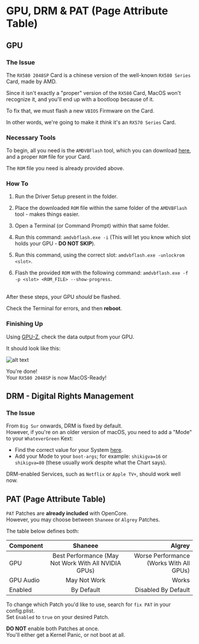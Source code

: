 # GPU, DRM & PAT (Page Attribute Table)

## GPU

### The Issue
The `RX580 2048SP` Card is a chinese version of the well-known `RX580 Series` Card, made by AMD.

Since it isn't exactly a "proper" version of the `RX580` Card, MacOS won't recognize it, and you'll end up with a bootloop because of it.

To fix that, we must flash a new `VBIOS` Firmware on the Card.

In other words, we're going to make it <i>think</i> it's an `RX570 Series` Card.

### Necessary Tools

To begin, all you need is the `AMDVBFlash` tool, which you can download [here](https://www.techpowerup.com/download/ati-atiflash/), and a proper `ROM` file for your Card.

The `ROM` file you need is already provided above.

### How To

1. Run the Driver Setup present in the folder.

2. Place the downloaded `ROM` file within the same folder of the `AMDVBFlash` tool - makes things easier.

3. Open a Terminal (or Command Prompt) within that same folder.

4. Run this command: `amdvbflash.exe -i` (This will let you know which slot holds your GPU - <b>DO NOT SKIP</b>).

5. Run this command, using the correct slot: `amdvbflash.exe -unlockrom <slot>`.

6. Flash the provided `ROM` with the following command: `amdvbflash.exe -f -p <slot> <ROM_FILE> --show-progress`.

<br>
After these steps, your GPU <i>should</i> be flashed.

Check the Terminal for errors, and then <b>reboot</b>.

### Finishing Up

Using [GPU-Z](https://www.techpowerup.com/download/techpowerup-gpu-z/), check the data output from your GPU.

It should look like this:

![alt text](https://github.com/danfq/Ryzentosh-Sonoma/blob/main/GPU%20Preparations/success.png?raw=true)


You're done!
<br>
Your `RX580 2048SP` is now MacOS-Ready!

## DRM - Digital Rights Management

### The Issue

From `Big Sur` onwards, DRM is fixed by default.<br>
However, if you're on an older version of macOS, you need to add a "Mode" to your `WhateverGreen` Kext:

- Find the correct value for your System [here](https://github.com/acidanthera/WhateverGreen/blob/master/Manual/FAQ.Chart.md).
- Add your Mode to your `boot-args`; for example: `shikigva=16` or `shikigva=80` (these usually work despite what the Chart says).

DRM-enabled Services, such as `Netflix` or `Apple TV+`, should work well now.

## PAT (Page Attribute Table)

`PAT` Patches are **already included** with OpenCore.<br>
However, you may choose between `Shaneee` or `Algrey` Patches.

The table below defines both:

| Component   | Shaneee       | Algrey       |
| :---        |    :----:   |          ---: |
| GPU         | Best Performance (May Not Work With All NVIDIA GPUs) | Worse Performance (Works With All GPUs) |
| GPU Audio   | May Not Work   | Works    |
| Enabled         | By Default       | Disabled By Default    |

To change which Patch you'd like to use, search for `fix PAT` in your config.plist.<br>
Set `Enabled` to `true` on your desired Patch.

**DO NOT** enable both Patches at once.<br>
You'll either get a Kernel Panic, or not boot at all.